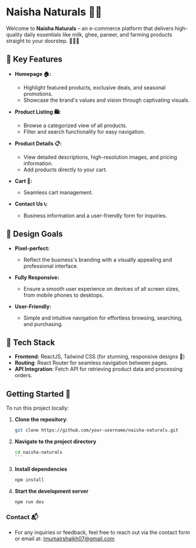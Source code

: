 # Naisha Naturals 🌱✨

Welcome to **Naisha Naturals** – an e-commerce platform that delivers high-quality daily essentials like milk, ghee, paneer, and farming products straight to your doorstep. 🛒🐄🌾

## 🌟 Key Features

- **Homepage 🏠:**

  - Highlight featured products, exclusive deals, and seasonal promotions.
  - Showcase the brand's values and vision through captivating visuals.

- **Product Listing 🛍️:**

  - Browse a categorized view of all products.
  - Filter and search functionality for easy navigation.

- **Product Details 📋:**

  - View detailed descriptions, high-resolution images, and pricing information.
  - Add products directly to your cart.

- **Cart 🛒:**

  - Seamless cart management.

- **Contact Us 📞:**
  - Business information and a user-friendly form for inquiries.

## 🎨 Design Goals

- **Pixel-perfect:**

  - Reflect the business's branding with a visually appealing and professional interface.

- **Fully Responsive:**

  - Ensure a smooth user experience on devices of all screen sizes, from mobile phones to desktops.

- **User-Friendly:**
  - Simple and intuitive navigation for effortless browsing, searching, and purchasing.

## 🚀 Tech Stack

- **Frontend:** ReactJS, Tailwind CSS (for stunning, responsive designs 🌈)
- **Routing**: React Router for seamless navigation between pages.
- **API Integration**: Fetch API for retrieving product data and processing orders.

## Getting Started 🚀

To run this project locally:

1. **Clone the repository**:

   ```bash
   git clone https://github.com/your-username/naisha-naturals.git
   ```

2. **Navigate to the project directory**

   ````bash
   cd naisha-naturals
   ```
   ````

3. **Install dependencies**

   ```bash
   npm install
   ```

4. **Start the development server**

   ```bash
   npm run dev
   ```

### Contact 📬

- For any inquiries or feedback, feel free to reach out via the contact form or email at:
  imumairshaikh07@gmail.com
